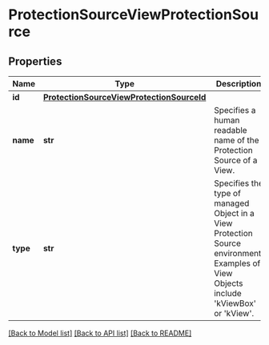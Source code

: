 # ProtectionSourceViewProtectionSource

## Properties
Name | Type | Description | Notes
------------ | ------------- | ------------- | -------------
**id** | [**ProtectionSourceViewProtectionSourceId**](ProtectionSourceViewProtectionSourceId.md) |  | [optional] 
**name** | **str** | Specifies a human readable name of the Protection Source of a View. | [optional] 
**type** | **str** | Specifies the type of managed Object in a View Protection Source environment. Examples of View Objects include &#39;kViewBox&#39; or &#39;kView&#39;. | [optional] 

[[Back to Model list]](../README.md#documentation-for-models) [[Back to API list]](../README.md#documentation-for-api-endpoints) [[Back to README]](../README.md)


